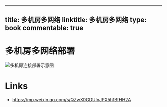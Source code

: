 
---
title: 多机房多网络
linktitle: 多机房多网络
type: book
commentable: true
---

# 多机房多网络部署

![多机房连接部署示意图](https://s2.ax1x.com/2019/10/30/K4l00A.png)

# Links

- https://mp.weixin.qq.com/s/QZwXDGDUInJPX5h1BfHH2A

    